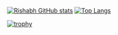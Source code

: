 [![Rishabh GitHub stats](https://github-readme-stats.vercel.app/api?username=rish-0593&show_icons=true)](https://github.com/rish-0593/githubreadme-stats) [![Top Langs](https://github-readme-stats.vercel.app/api/top-langs/?username=rish-0593&layout=compact)](https://github.com/rish-0593/github-readme-stats)

[![trophy](https://github-profile-trophy.vercel.app/?username=rish-0593)](https://github.com/ryo-ma/github-profile-trophy)
